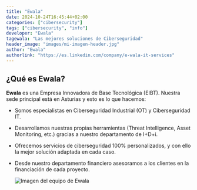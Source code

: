 ```yaml
---
title: "Ewala"
date: 2024-10-24T16:45:44+02:00
categories: ["cibersecurity"]
tags: ["cibersecurity", "info"]
developer: "Ewala"
tagewala: "Las mejores soluciones de Ciberseguridad"
header_image: "images/mi-imagen-header.jpg"
author: "Ewala"
authorlink: "https://es.linkedin.com/company/e-wala-it-services"
---
```

## ¿Qué es Ewala?

**Ewala** es una Empresa Innovadora de Base Tecnológica (EIBT). Nuestra sede principal está en Asturias y esto es lo que hacemos:

* Somos especialistas en Ciberseguridad Industrial (OT) y Ciberseguridad IT.
* Desarrollamos nuestras propias herramientas (Threat Intelligence, Asset Monitoring, etc.) gracias a nuestro departamento de I+D+i.
* Ofrecemos servicios de ciberseguridad 100% personalizados, y con ello la mejor solución adaptada en cada caso.
* Desde nuestro departamento financiero asesoramos a los clientes en la financiación de cada proyecto.

  ![Imagen del equipo de Ewala](https://ewalait.github.io/blogewala/images/ewala_equipo.png)
